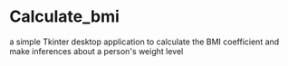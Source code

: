 # Calculate_bmi
a simple Tkinter desktop application to calculate the BMI coefficient and make inferences about a person's weight level
